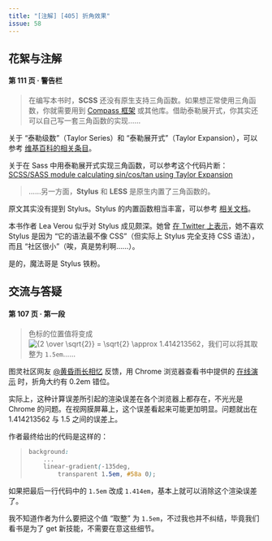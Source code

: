 ```yaml
---
title: "[注解] [405] 折角效果"
issue: 58
---
```


## 花絮与注解

#### 第 111 页 ‧ 警告栏

> 在编写本书时，**SCSS** 还没有原生支持三角函数。如果想正常使用三角函数，你就需要用到 [Compass 框架](http://compass-style.org) 或其他库。借助泰勒展开式，你其实还可以自己写一套三角函数的实现……

关于 “泰勒级数”（Taylor Series）和 “泰勒展开式”（Taylor Expansion），可以参考 [维基百科的相关条目](https://zh.wikipedia.org/wiki/%E6%B3%B0%E5%8B%92%E7%BA%A7%E6%95%B0)。

关于在 Sass 中用泰勒展开式实现三角函数，可以参考这个代码片断：
[SCSS/SASS module calculating sin/cos/tan using Taylor Expansion](https://gist.github.com/kamikat/c4d472ce3c61feec6376)

> ……另一方面，**Stylus** 和 **LESS** 是原生内置了三角函数的。

原文其实没有提到 Stylus。Stylus 的内置函数相当丰富，可以参考 [相关文档](http://stylus-lang.com/docs/bifs.html)。

本书作者 Lea Verou 似乎对 Stylus 成见颇深。她曾 [在 Twitter 上表示](https://twitter.com/leaverou/status/561678335731044353)，她不喜欢 Stylus 是因为 “它的语法最不像 CSS”（但实际上 Stylus 完全支持 CSS 语法），而且 “社区很小”（唉，真是势利啊……）。

是的，魔法哥是 Stylus 铁粉。

## 交流与答疑

#### 第 107 页 ‧ 第一段

> 色标的位置值将变成 ![{2 \over \sqrt{2}} = \sqrt{2} \approx 1.414213562](http://latex.codecogs.com/gif.latex?{2%20%5cover%20%5csqrt{2}}%20%3d%20%5csqrt{2}%20%5capprox%201.414213562)，我们可以将其取整为 `1.5em`……

图灵社区网友 [@黄昏雨长相忆](http://www.ituring.com.cn/space/271126) 反馈，用 Chrome 浏览器查看书中提供的 [在线演示](http://play.csssecrets.io/folded-corner) 时，折角大约有 0.2em 错位。

实际上，这种计算误差所引起的渲染误差在各个浏览器上都存在，不光光是 Chrome 的问题。在视网膜屏幕上，这个误差看起来可能更加明显。问题就出在 1.414213562 与 1.5 之间的误差上。

作者最终给出的代码是这样的：

> ```css
> background:
>     ...
>     linear-gradient(-135deg,
>         transparent 1.5em, #58a 0);
> ```

如果把最后一行代码中的 `1.5em` 改成 `1.414em`，基本上就可以消除这个渲染误差了。

我不知道作者为什么要把这个值 “取整” 为 `1.5em`，不过我也并不纠结，毕竟我们看书是为了 get 新技能，不需要在意这些细节。
